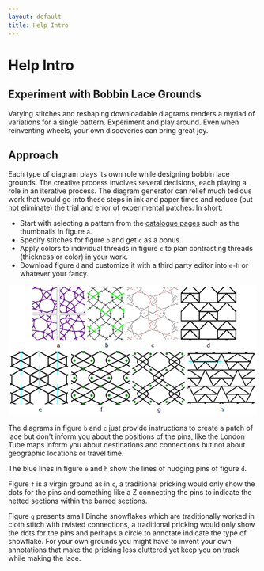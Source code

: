 ```yaml
---
layout: default
title: Help Intro
---
```


Help Intro
==========

Experiment with Bobbin Lace Grounds
-----------------------------------

Varying stitches and reshaping downloadable diagrams renders
a myriad of variations for a single pattern.
Experiment and play around. 
Even when reinventing wheels, your own discoveries can bring great joy. 


Approach
--------

Each type of diagram plays its own role while designing bobbin lace grounds. The creative process involves several decisions, each playing a role in an iterative process.
The diagram generator can relief much tedious work that would go into these steps in ink and paper times and reduce (but not eliminate) the trial and error of experimental patches. In short:

* Start with selecting a pattern from the [catalogue pages](/GroundForge/help/Catalogues) such as the thumbnails in figure `a`.
* Specify stitches for figure `b` and get `c` as a bonus.
* Apply colors to individual threads in figure `c` to plan contrasting threads (thickness or color) in your work.
* Download figure `d` and customize it with a third party editor into `e-h` or whatever your fancy.

![](images/intro.png)

The diagrams in figure `b` and `c` just provide instructions to create a patch of lace
but don't inform you about the positions of the pins,
like the London Tube maps inform you about destinations and connections
but not about geographic locations or travel time.

The blue lines in figure `e` and `h` show the lines of nudging pins of figure `d`.

Figure `f` is a virgin ground as in `c`, a traditional pricking would only show the dots for the pins and something like a Z connecting the pins to indicate the netted sections within the barred sections.

Figure `g` presents small Binche snowflakes which are traditionally worked in cloth stitch with twisted connections, a traditional pricking would only show the dots for the pins and perhaps a circle to annotate indicate the type of snowflake.
For your own grounds you might have to invent your own annotations that make the pricking less cluttered yet keep you on track while making the lace.
